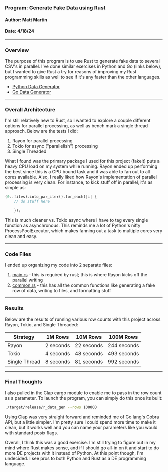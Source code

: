 ### Program: Generate Fake Data using Rust
#### Author: Matt Martin
#### Date: 4/18/24

<hr>
<h3>Overview</h3>
The purpose of this program is to use Rust to generate fake data to several CSV's in parallel. I've done similar exercises in Python and Go (links below), but I wanted to give Rust a try for reasons of improving my Rust programming skills as well to see if it's any faster than the other languages.

- [Python Data Generator](https://github.com/mattmartin14/dream_machine/blob/main/polars/volume_testing/gen_volume_data.py)
- [Go Data Generator](https://github.com/mattmartin14/dream_machine/blob/main/go_code/fake_data/readme.md)

<hr>
<h3>Overall Architecture</h3>
I'm still relatively new to Rust, so I wanted to explore a couple different options for parallel processing, as well as bench mark a single thread approach. Below are the tests I did:

1. Rayon for parallel processing
2. Tokio for async ("parallelish") processing
3. Single Threaded

What I found was the primary package I used for this project (fakeit) puts a heavy CPU load on my system while running. Rayon ended up performing the best since this is a CPU bound task and it was able to fan out to all cores available. Also, I really liked how Rayon's implementation of parallel processing is very clean. For instance, to kick stuff off in parallel, it's as simple as:

```rust
(0..files).into_par_iter().for_each(|i| {
    // do stuff here

    });
```

This is much cleaner vs. Tokio async where I have to tag every single function as asynchronous. This reminds me a lot of Python's nifty ProcessPoolExecutor, which makes fanning out a task to multiple cores very clean and easy.

<hr>
<h3>Code Files</h3>
I ended up organizing my code into 2 separate files:

1. [main.rs](./src/main.rs) - this is required by rust; this is where Rayon kicks off the parallel writing
2. [common.rs](./src/common.rs) - this has all the common functions like generating a fake row of data, writing to files, and formatting stuff

<hr>
<h3>Results</h3>
Below are the results of running various row counts with this project across Rayon, Tokio, and Single Threaded:

| Strategy | 1M Rows | 10M Rows | 100M Rows |
| -------- | ------- | -------- | --------- |
| Rayon    | 2 seconds | 22 seconds | 244 seconds |
| Tokio    | 4 seconds | 48 seconds | 493 seconds |
| Single Thread | 8 seconds | 81 seconds | 992 seconds |

<hr>
<h3>Final Thoughts</h3>
I also pulled in the Clap cargo module to enable me to pass in the row count as a parameter. To launch the program, you can simply do this once its built:

```bash
./target/release/r_data_gen --rows 100000
```

Using Clap was very straight forward and reminded me of Go lang's Cobra API, but a little simpler. I'm pretty sure I could spend more time to make it clean, but it works well and you can name your parameters like you would with standard posix flags.

Overall, I think this was a good exercise. I'm still trying to figure out in my mind where Rust makes sense, and if I should go all-in on it and start to do more DE projects with it instead of Python. At this point though, I'm undecided. I see pros to both Python and Rust as a DE programming language.